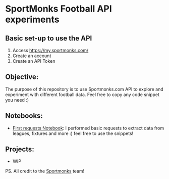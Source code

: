# SportMonks Football API experiments

## Basic set-up to use the API
1. Access https://my.sportmonks.com/
2. Create an account
3. Create an API Token

## Objective:

The purpose of this repository is to use Sportmonks.com API to explore and experiment with different football data. 
Feel free to copy any code snippet you need :)

## Notebooks:
- [First requests Notebook](./Notebooks/First-requests.ipynb): I performed basic requests to extract data from leagues, fixtures and more :) feel free to use the snippets!

## Projects:
- WIP

PS. All credit to the [Sportmonks](https://my.sportmonks.com/) team!
